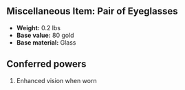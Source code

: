 ## Miscellaneous Item: Pair of Eyeglasses
- **Weight:** 0.2 lbs
- **Base value:** 80 gold
- **Base material:** Glass
## Conferred powers
1. Enhanced vision when worn
